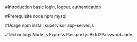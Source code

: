 #Introduction
	basic login, logout, authentication

#Prerequisite
	node
	npm
	mysql

#Usage
	npm install
	supervisor app-server.js

#Technology
	Node.js
	Express
	Passport.js
	Bkfd2Password
	Jade
